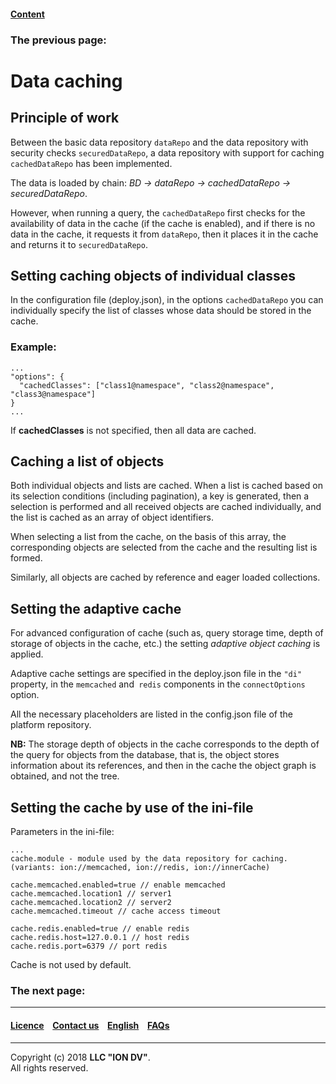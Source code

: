#### [Content](/docs/en/index.md)

### The previous page: [](/docs/en/2_system_description/functionality/.md)

# Data caching

## Principle of work

Between the basic data repository `dataRepo` and the data repository with security checks `securedDataRepo`, a data repository with support for caching `cachedDataRepo` has been implemented. 

The data is loaded by chain: *BD -> dataRepo -> cachedDataRepo -> securedDataRepo*. 

However,  when running a query, the `cachedDataRepo` first checks for the availability of data in the cache (if the cache is enabled), and if there is no data in the cache, it requests it from `dataRepo`, then it places it in the cache and returns it to `securedDataRepo`.

## Setting caching objects of individual classes

In the configuration file (deploy.json), in the options `cachedDataRepo` you can individually specify the list of classes whose data should be stored in the cache.

### Example:
```
...
"options": {
  "cachedClasses": ["class1@namespace", "class2@namespace", "class3@namespace"]
}
...
```
If **cachedClasses** is not specified, then all data are cached. 

## Caching a list of objects

Both individual objects and lists are cached.
When a list is cached based on its selection conditions (including pagination), a key is generated, then a selection is performed and all received objects are cached individually, and the list is cached as an array of object identifiers.

When selecting a list from the cache, on the basis of this array, the corresponding objects are selected from the cache and the resulting list is formed.

Similarly, all objects are cached by reference and eager loaded collections.

## Setting the adaptive cache

For advanced configuration of cache (such as, query storage time, depth of storage of objects in the cache, etc.) the setting *adaptive object caching* is applied.

Adaptive cache settings are specified in the deploy.json file in the `"di"` property, in the `memcached` and` redis` components in the `connectOptions` option.

All the necessary placeholders are listed in the config.json file of the platform repository.

**NB:** The storage depth of objects in the cache corresponds to the depth of the query for objects from the database, that is, the object stores information about its references, and then in the cache the object graph is obtained, and not the tree.


## Setting the cache by use of the ini-file

Parameters in the ini-file:

```
...
cache.module - module used by the data repository for caching. 
(variants: ion://memcached, ion://redis, ion://innerCache)

cache.memcached.enabled=true // enable memcached
cache.memcached.location1 // server1
cache.memcached.location2 // server2
cache.memcached.timeout // cache access timeout

cache.redis.enabled=true // enable redis
cache.redis.host=127.0.0.1 // host redis
cache.redis.port=6379 // port redis
```
Cache is not used by default.

### The next page: [](/docs/en/2_system_description/functionality/.md)

--------------------------------------------------------------------------  


 #### [Licence](/LICENSE) &ensp;  [Contact us](https://iondv.com) &ensp;  [English](/docs/en/2_system_description/functionality/cached.md)   &ensp; [FAQs](/faqs.md)   <div><img src="https://mc.iondv.com/watch/local/docs/framework" style="position:absolute; left:-9999px;" height=1 width=1 alt="iondv metrics"></div>       



--------------------------------------------------------------------------  

Copyright (c) 2018 **LLC "ION DV"**.  
All rights reserved. 